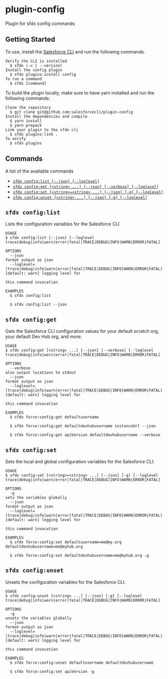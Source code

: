 # plugin-config

Plugin for sfdx config commands

## Getting Started

To use, install the [Salesforce CLI](https://developer.salesforce.com/tools/sfdxcli) and run the following commands.

```
Verify the CLI is installed
  $ sfdx (-v | --version)
Install the config plugin
  $ sfdx plugins:install config
To run a command
  $ sfdx [command]
```

To build the plugin locally, make sure to have yarn installed and run the following commands:

```
Clone the repository
  $ git clone git@github.com:salesforcecli/plugin-config
Install the dependencies and compile
  $ yarn install
  $ yarn prepack
Link your plugin to the sfdx cli
  $ sfdx plugins:link .
To verify
  $ sfdx plugins
```

## Commands

A list of the available commands

- [`sfdx config:list [--json] [--loglevel]`](#sfdx-configlist)
- [`sfdx config:get [<string> ...] [--json] [--verbose] [--loglevel]`](#sfdx-configget)
- [`sfdx config:set [<string>=<string> ...] [--json] [-g] [--loglevel]`](#sfdx-configset)
- [`sfdx config:unset [<string> ...] [--json] [-g] [--loglevel]`](#sfdx-configunset)

## `sfdx config:list`

Lists the configuration variables for the Salesforce CLI

```
USAGE
$ sfdx config:list [--json] [--loglevel trace|debug|info|warn|error|fatal|TRACE|DEBUG|INFO|WARN|ERROR|FATAL]

OPTIONS
  --json                                                                            format output as json
  --loglevel=(trace|debug|info|warn|error|fatal|TRACE|DEBUG|INFO|WARN|ERROR|FATAL)  [default: warn] logging level for
                                                                                    this command invocation

EXAMPLES
  $ sfdx config:list

  $ sfdx config:list --json
```

## `sfdx config:get`

Gets the Salesforce CLI configuration values for your default scratch org, your default Dev Hub org, and more.

```
USAGE
$ sfdx config:get [<string> ...] [--json] [--verbose] [--loglevel trace|debug|info|warn|error|fatal|TRACE|DEBUG|INFO|WARN|ERROR|FATAL]

OPTIONS
  --verbose                                                                         also output locations to stdout
  --json                                                                            format output as json
  --loglevel=(trace|debug|info|warn|error|fatal|TRACE|DEBUG|INFO|WARN|ERROR|FATAL)  [default: warn] logging level for
                                                                                    this command invocation

EXAMPLES
  $ sfdx force:config:get defaultusername

  $ sfdx force:config:get defaultdevhubusername instanceUrl --json

  $ sfdx force:config:get apiVersion defaultdevhubusername --verbose
```

## `sfdx config:set`

Sets the local and global configuration variables for the Salesforce CLI.

```
USAGE
$ sfdx config:set [<string>=<string> ...] [--json] [-g] [--loglevel trace|debug|info|warn|error|fatal|TRACE|DEBUG|INFO|WARN|ERROR|FATAL]

OPTIONS
  -g                                                                                sets the variables globally
  --json                                                                            format output as json
  --loglevel=(trace|debug|info|warn|error|fatal|TRACE|DEBUG|INFO|WARN|ERROR|FATAL)  [default: warn] logging level for
                                                                                    this command invocation

EXAMPLES
  $ sfdx force:config:set defaultusername=me@my.org defaultdevhubusername=me@myhub.org

  $ sfdx force:config:set defaultdevhubusername=me@myhub.org -g
```

## `sfdx config:unset`

Unsets the configuration variables for the Salesforce CLI.

```
USAGE
$ sfdx config:unset [<string> ...] [--json] [-g] [--loglevel trace|debug|info|warn|error|fatal|TRACE|DEBUG|INFO|WARN|ERROR|FATAL]

OPTIONS
  -g                                                                                unsets the variables globally
  --json                                                                            format output as json
  --loglevel=(trace|debug|info|warn|error|fatal|TRACE|DEBUG|INFO|WARN|ERROR|FATAL)  [default: warn] logging level for
                                                                                    this command invocation

EXAMPLES
  $ sfdx force:config:unset defaultusername defaultdevhubusername

  $ sfdx force:config:set apiVersion -g
```
